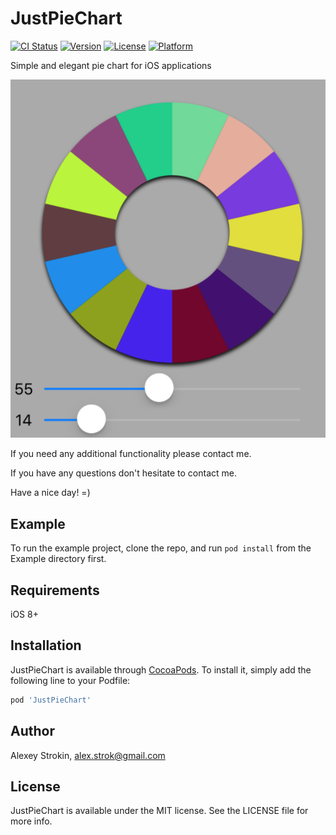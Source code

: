 # JustPieChart

[![CI Status](https://img.shields.io/travis/astrokin/JustPieChart.svg?style=flat)](https://travis-ci.org/astrokin/JustPieChart)
[![Version](https://img.shields.io/cocoapods/v/JustPieChart.svg?style=flat)](https://cocoapods.org/pods/JustPieChart)
[![License](https://img.shields.io/cocoapods/l/JustPieChart.svg?style=flat)](https://cocoapods.org/pods/JustPieChart)
[![Platform](https://img.shields.io/cocoapods/p/JustPieChart.svg?style=flat)](https://cocoapods.org/pods/JustPieChart)

Simple and elegant pie chart for iOS applications

![alt tag](Screen.png)

If you need any additional functionality please contact me.

If you have any questions don't hesitate to contact me.

Have a nice day! =)


## Example

To run the example project, clone the repo, and run `pod install` from the Example directory first.

## Requirements

iOS 8+

## Installation

JustPieChart is available through [CocoaPods](https://cocoapods.org). To install
it, simply add the following line to your Podfile:

```ruby
pod 'JustPieChart'
```

## Author

Alexey Strokin, alex.strok@gmail.com

## License

JustPieChart is available under the MIT license. See the LICENSE file for more info.
